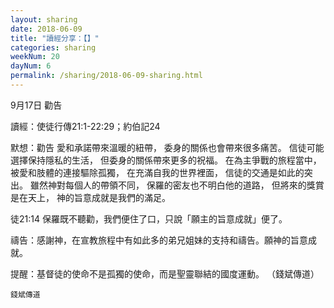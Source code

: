 ```yaml
---
layout: sharing
date: 2018-06-09
title: "讀經分享：【】"
categories: sharing
weekNum: 20
dayNum: 6
permalink: /sharing/2018-06-09-sharing.html
---
```

9月17日 勸告

讀經：使徒行傳21:1-22:29；約伯記24

默想：勸告
愛和承諾帶來溫暖的紐帶，
委身的關係也會帶來很多痛苦。
信徒可能選擇保持隱私的生活，
但委身的關係帶來更多的祝福。
在為主爭戰的旅程當中，
被愛和肢體的連接驅除孤獨，
在充滿自我的世界裡面，
信徒的交通是如此的突出。
雖然神對每個人的帶領不同，
保羅的密友也不明白他的道路，
但將來的獎賞是在天上，
神的旨意成就是我們的滿足。

徒21:14 保羅既不聽勸，我們便住了口，只說「願主的旨意成就」便了。

禱告：感謝神，在宣教旅程中有如此多的弟兄姐妹的支持和禱告。願神的旨意成就。

提醒：基督徒的使命不是孤獨的使命，而是聖靈聯結的國度運動。
（錢斌傳道）


`錢斌傳道`
